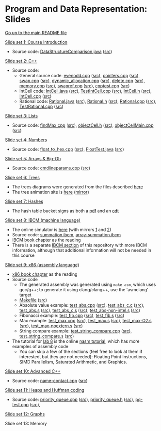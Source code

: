 Program and Data Representation: Slides
=======================================

[Go up to the main README file](../README.html)

[Slide set 1: Course Introduction](01-intro.html)

- Source code: [DataStructureComparison.java](code/01-intro/DataStructureComparison.java.html) ([src](code/01-intro/DataStructureComparison.java))


[Slide set 2: C++](02-cpp.html)

- Source code:
  - General source code: [evenodd.cpp](code/02-cpp/evenodd.cpp.html) ([src](code/02-cpp/evenodd.cpp)), [pointers.cpp](code/02-cpp/pointers.cpp.html) ([src](code/02-cpp/pointers.cpp)), [swap.cpp](code/02-cpp/swap.cpp.html) ([src](code/02-cpp/swap.cpp)), [dynamic_allocation.cpp](code/02-cpp/dynamic_allocation.cpp.html) ([src](code/02-cpp/dynamic_allocation.cpp)), [delete.cpp](code/02-cpp/delete.cpp.html) ([src](code/02-cpp/delete.cpp)), [memory.cpp](code/02-cpp/memory.cpp.html) ([src](code/02-cpp/memory.cpp)), [swapref.cpp](code/02-cpp/swapref.cpp.html) ([src](code/02-cpp/swapref.cpp)), [cpptest.cpp](code/02-cpp/cpptest.cpp.html) ([src](code/02-cpp/cpptest.cpp))
  - IntCell code: [IntCell.java](code/02-cpp/IntCell.java.html) ([src](code/02-cpp/IntCell.java)), [TestIntCell.cpp](code/02-cpp/TestIntCell.cpp.html) ([src](code/02-cpp/TestIntCell.cpp)), [IntCell.h](code/02-cpp/IntCell.h.html) ([src](code/02-cpp/IntCell.h)), [IntCell.cpp](code/02-cpp/IntCell.cpp.html) ([src](code/02-cpp/IntCell.cpp))
  - Rational code: [Rational.java](code/02-cpp/Rational.java.html) ([src](code/02-cpp/Rational.java)), [Rational.h](code/02-cpp/Rational.h.html) ([src](code/02-cpp/Rational.h)), [Rational.cpp](code/02-cpp/Rational.cpp.html) ([src](code/02-cpp/Rational.cpp)), [TestRational.cpp](code/02-cpp/TestRational.cpp.html) ([src](code/02-cpp/TestRational.cpp))

[Slide set 3: Lists](03-lists.html)

- Source code: [findMax.cpp](code/03-lists/findMax.cpp.html) ([src](code/03-lists/findMax.cpp)), [objectCell.h](code/03-lists/objectCell.h.html) ([src](code/03-lists/objectCell.h)), [objectCellMain.cpp](code/03-lists/objectCellMain.cpp.html) ([src](code/03-lists/objectCellMain.cpp))

[Slide set 4: Numbers](04-numbers.html)

- Source code: [float_to_hex.cpp](code/04-numbers/float_to_hex.cpp.html) ([src](code/04-numbers/float_to_hex.cpp)), [FloatTest.java](code/04-numbers/FloatTest.java.html) ([src](code/04-numbers/FloatTest.java))

[Slide set 5: Arrays & Big-Oh](05-arrays-bigoh.html)

- Source code: [cmdlineparams.cpp](code/05-arrays-bigoh/cmdlineparams.cpp.html) ([src](code/05-arrays-bigoh/cmdlineparams.cpp))

[Slide set 6: Trees](06-trees.html)

- The trees diagrams were generated from the files described [here](graphs/index.html)
- The tree animation site is [here](http://www.qmatica.com/DataStructures/Trees/BST.html) ([mirror](http://webdiis.unizar.es/asignaturas/EDA/AVLTree/avltree.html))

[Slide set 7: Hashes](07-hashes.html)

- The hash table bucket signs as both a [pdf](misc/hash-table-buckets.pdf) and an [odt](misc/hash-table-buckets.odt)

[Slide set 8: IBCM (machine language)](08-ibcm.html)

- The online simulator is [here](http://www.cs.virginia.edu/~cs216/ibcm/) (with mirrors [1](http://libra.cs.virginia.edu/ibcm/) and [2](http://people.virginia.edu/~asb2t/ibcm/))
- Source code: [summation.ibcm](../ibcm/summation.ibcm), [array-summation.ibcm](../ibcm/array-summation.ibcm)
- [IBCM book chapter](../book/ibcm-chapter.pdf) as the reading
- There is a separate [IBCM section](../ibcm/index.html) of this repository with more IBCM information, although that additional information will not be needed in this course

[Slide set 9: x86 (assembly language)](09-x86.html)

- [x86 book chapter](../book/x86-chapter.pdf) as the reading
- Source code
  - The generated assembly was generated using `make asm`, which uses gcc/g++; to generate it using clang/clang++, use the 'asmclang' target
  - [Makefile](code/09-x86/Makefile.html) ([src](code/09-x86/Makefile))
  - Absolute value example: [test_abs.cpp](code/09-x86/test_abs.cpp.html) ([src](code/09-x86/test_abs.cpp)), [test_abs_c.c](code/09-x86/test_abs_c.c.html) ([src](code/09-x86/test_abs_c.c)), [test_abs.s](code/09-x86/test_abs.s.html) ([src](code/09-x86/test_abs.s)), [test_abs_c.s](code/09-x86/test_abs_c.s.html) ([src](code/09-x86/test_abs_c.s)), [test_abs-non-intel.s](code/09-x86/test_abs-non-intel.s.html) ([src](code/09-x86/test_abs-non-intel.s))
  - Fibonacci example: [test_fib.cpp](code/09-x86/test_fib.cpp.html) ([src](code/09-x86/test_fib.cpp)), [test_fib.s](code/09-x86/test_fib.s.html) ([src](code/09-x86/test_fib.s))
  - Max example: [test_max.cpp](code/09-x86/test_max.cpp.html) ([src](code/09-x86/test_max.cpp)), [test_max.s](code/09-x86/test_max.s.html) ([src](code/09-x86/test_max.s)), [test_max-O2.s](code/09-x86/test_max-O2.s.html) ([src](code/09-x86/test_max-O2.s)), [test_max-noextern.s](code/09-x86/test_max-noextern.s.html) ([src](code/09-x86/test_max-noextern.s))
  - String compare example: [test_string_compare.cpp](code/09-x86/test_string_compare.cpp.html) ([src](code/09-x86/test_string_compare.cpp)), [test_string_compare.s](code/09-x86/test_string_compare.s.html) ([src](code/09-x86/test_string_compare.s))
- The tutorial for [lab 8](../labs/lab08/index.html) is the online [nasm tutorial](http://cs.lmu.edu/~ray/notes/nasmexamples/), which has more examples of assembly code
  - You can skip a few of the sections (feel free to look at them if interested, but they are not needed): Floating Point Instructions, SIMD Parallelism, Saturated Arithmetic, and Graphics.


[Slide set 10: Advanced C++](10-advanced-cpp.html)

- Source code: [name-contact.cpp](code/10-advanced-cpp/name-contact.cpp.html) ([src](code/10-advanced-cpp/name-contact.cpp))

[Slide set 11: Heaps and Huffman coding](11-heaps-huffman.html)

- Source code: [priority_queue.cpp](code/11-heaps-huffman/priority_queue.cpp.html) ([src](code/11-heaps-huffman/priority_queue.cpp)), [priority_queue.h](code/11-heaps-huffman/priority_queue.h.html) ([src](code/11-heaps-huffman/priority_queue.h)), [pq-test.cpp](code/11-heaps-huffman/pq-test.cpp.html) ([src](code/11-heaps-huffman/pq-test.cpp)),

[Slide set 12: Graphs](12-graphs.html)

Slide set 13: Memory
